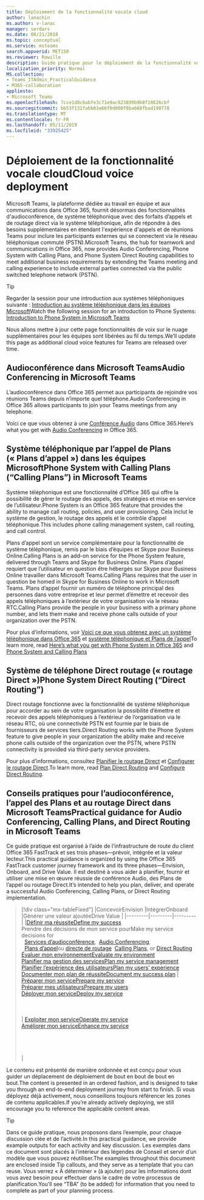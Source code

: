 ```yaml
---
title: Déploiement de la fonctionnalité vocale cloud
author: lanachin
ms.author: v-lanac
manager: serdars
ms.date: 08/21/2018
ms.topic: conceptual
ms.service: msteams
search.appverid: MET150
ms.reviewer: Rowille
description: Guide pratique pour le déploiement de la fonctionnalité vocale cloud dans Microsoft Teams.
localization_priority: Normal
MS.collection:
- Teams_ITAdmin_PracticalGuidance
- M365-collaboration
appliesto:
- Microsoft Teams
ms.openlocfilehash: 7cce1d8c6abfe3c71e9ac923899b9b8f18626cbf
ms.sourcegitcommit: bb53f131fabb03a66f0d000f8ba668fbad190778
ms.translationtype: MT
ms.contentlocale: fr-FR
ms.lasthandoff: 05/11/2019
ms.locfileid: "33925425"
---
```

# <a name="cloud-voice-deployment"></a><span data-ttu-id="82706-103">Déploiement de la fonctionnalité vocale cloud</span><span class="sxs-lookup"><span data-stu-id="82706-103">Cloud voice deployment</span></span>

<span data-ttu-id="82706-104">Microsoft Teams, la plateforme dédiée au travail en équipe et aux communications dans Office 365, fournit désormais des fonctionnalités d'audioconférence, de système téléphonique avec des forfaits d’appels et de routage direct via le système téléphonique, afin de répondre à des besoins supplémentaires en étendant l'expérience d'appels et de réunions Teams pour inclure les participants externes qui se connectent via le réseau téléphonique commuté (PSTN).</span><span class="sxs-lookup"><span data-stu-id="82706-104">Microsoft Teams, the hub for teamwork and communications in Office 365, now provides Audio Conferencing, Phone System with Calling Plans, and Phone System Direct Routing capabilities to meet additional business requirements by extending the Teams meeting and calling experience to include external parties connected via the public switched telephone network (PSTN).</span></span>


> [!Tip] 
> <span data-ttu-id="82706-105">Regarder la session pour une introduction aux systèmes téléphoniques suivante : [Introduction au système téléphonique dans les équipes Microsoft](https://aka.ms/teams-phone-system)</span><span class="sxs-lookup"><span data-stu-id="82706-105">Watch the following session for an introduction to Phone Systems: [Introduction to Phone System in Microsoft Teams](https://aka.ms/teams-phone-system)</span></span>
 
<span data-ttu-id="82706-106">Nous allons mettre à jour cette page fonctionnalités de voix sur le nuage supplémentaires pour les équipes sont libérées au fil du temps.</span><span class="sxs-lookup"><span data-stu-id="82706-106">We’ll update this page as additional cloud voice features for Teams are released over time.</span></span>



## <a name="audio-conferencing-in-microsoft-teams"></a><span data-ttu-id="82706-107">Audioconférence dans Microsoft Teams</span><span class="sxs-lookup"><span data-stu-id="82706-107">Audio Conferencing in Microsoft Teams</span></span>


<span data-ttu-id="82706-108">L’audioconférence dans Office 365 permet aux participants de rejoindre vos réunions Teams depuis n’importe quel téléphone.</span><span class="sxs-lookup"><span data-stu-id="82706-108">Audio Conferencing in Office 365 allows participants to join your Teams meetings from any telephone.</span></span>

<span data-ttu-id="82706-109">Voici ce que vous obtenez à une [Conférence Audio](https://docs.microsoft.com/SkypeForBusiness/audio-conferencing-in-office-365/audio-conferencing-in-office-365) dans Office 365.</span><span class="sxs-lookup"><span data-stu-id="82706-109">Here’s what you get with [Audio Conferencing](https://docs.microsoft.com/SkypeForBusiness/audio-conferencing-in-office-365/audio-conferencing-in-office-365) in Office 365.</span></span>


## <a name="phone-system-with-calling-plans-calling-plans-in-microsoft-teams"></a><span data-ttu-id="82706-110">Système téléphonique par l’appel de Plans (« Plans d’appel ») dans les équipes Microsoft</span><span class="sxs-lookup"><span data-stu-id="82706-110">Phone System with Calling Plans (“Calling Plans”) in Microsoft Teams</span></span>

<span data-ttu-id="82706-111">Système téléphonique est une fonctionnalité d’Office 365 qui offre la possibilité de gérer le routage des appels, des stratégies et mise en service de l’utilisateur.</span><span class="sxs-lookup"><span data-stu-id="82706-111">Phone System is an Office 365 feature that provides the ability to manage call routing, policies, and user provisioning.</span></span> <span data-ttu-id="82706-112">Cela inclut le système de gestion, le routage des appels et le contrôle d’appel téléphonique.</span><span class="sxs-lookup"><span data-stu-id="82706-112">This includes phone calling management system, call routing, and call control.</span></span>

<span data-ttu-id="82706-113">Plans d’appel sont un service complémentaire pour la fonctionnalité de système téléphonique, remis par le biais d’équipes et Skype pour Business Online.</span><span class="sxs-lookup"><span data-stu-id="82706-113">Calling Plans is an add-on service for the Phone System feature, delivered through Teams and Skype for Business Online.</span></span> <span data-ttu-id="82706-114">Plans d’appel requiert que l’utilisateur en question être hébergés sur Skype pour Business Online travailler dans Microsoft Teams.</span><span class="sxs-lookup"><span data-stu-id="82706-114">Calling Plans requires that the user in question be homed in Skype for Business Online to work in Microsoft Teams.</span></span> <span data-ttu-id="82706-115">Plans d’appel fournir un numéro de téléphone principal des personnes dans votre entreprise et leur permet d’émettre et recevoir des appels téléphoniques à l’extérieur de votre organisation via le réseau RTC.</span><span class="sxs-lookup"><span data-stu-id="82706-115">Calling Plans provide the people in your business with a primary phone number, and lets them make and receive phone calls outside of your organization over the PSTN.</span></span>

<span data-ttu-id="82706-116">Pour plus d’informations, voir [Voici ce que vous obtenez avec un système téléphonique dans Office 365](https://docs.microsoft.com/SkypeForBusiness/what-is-phone-system-in-office-365/here-s-what-you-get-with-phone-system) et [système téléphonique et Plans de l’appel](calling-plan-landing-page.md)</span><span class="sxs-lookup"><span data-stu-id="82706-116">To learn more, read [Here’s what you get with Phone System in Office 365](https://docs.microsoft.com/SkypeForBusiness/what-is-phone-system-in-office-365/here-s-what-you-get-with-phone-system) and [Phone System and Calling Plans](calling-plan-landing-page.md)</span></span>


## <a name="phone-system-direct-routing-direct-routing"></a><span data-ttu-id="82706-117">Système de téléphone Direct routage (« routage Direct »)</span><span class="sxs-lookup"><span data-stu-id="82706-117">Phone System Direct Routing (“Direct Routing”)</span></span>

<span data-ttu-id="82706-118">Direct routage fonctionne avec la fonctionnalité de système téléphonique pour accorder au sein de votre organisation la possibilité d’émettre et recevoir des appels téléphoniques à l’extérieur de l’organisation via le réseau RTC, où une connectivité PSTN est fournie par le biais de fournisseurs de services tiers.</span><span class="sxs-lookup"><span data-stu-id="82706-118">Direct Routing works with the Phone System feature to give people in your organization the ability make and receive phone calls outside of the organization over the PSTN, where PSTN connectivity is provided via third-party service providers.</span></span>

<span data-ttu-id="82706-119">Pour plus d’informations, consultez [Planifier le routage Direct](direct-routing-plan.md) et [Configurer le routage Direct](direct-routing-configure.md).</span><span class="sxs-lookup"><span data-stu-id="82706-119">To learn more, read [Plan Direct Routing](direct-routing-plan.md) and [Configure Direct Routing](direct-routing-configure.md).</span></span>

## <a name="practical-guidance-for-audio-conferencing-calling-plans-and-direct-routing-in-microsoft-teams"></a><span data-ttu-id="82706-120">Conseils pratiques pour l’audioconférence, l’appel des Plans et au routage Direct dans Microsoft Teams</span><span class="sxs-lookup"><span data-stu-id="82706-120">Practical guidance for Audio Conferencing, Calling Plans, and Direct Routing in Microsoft Teams</span></span>

<span data-ttu-id="82706-121">Ce guide pratique est organisé à l’aide de l’infrastructure de route du client Office 365 FastTrack et ses trois phases&mdash;prévoir, intégrée et la valeur lecteur.</span><span class="sxs-lookup"><span data-stu-id="82706-121">This practical guidance is organized by using the Office 365 FastTrack customer journey framework and its three phases&mdash;Envision, Onboard, and Drive Value.</span></span> <span data-ttu-id="82706-122">Il est destiné à vous aider à planifier, fournir et utiliser une mise en œuvre réussie de conférence Audio, des Plans de l’appel ou routage Direct.</span><span class="sxs-lookup"><span data-stu-id="82706-122">It’s intended to help you plan, deliver, and operate a successful Audio Conferencing, Calling Plans, or Direct Routing implementation.</span></span>

> [!div class="mx-tableFixed"]
> |<span data-ttu-id="82706-123">Concevoir</span><span class="sxs-lookup"><span data-stu-id="82706-123">Envision</span></span>  |<span data-ttu-id="82706-124">Intégrer</span><span class="sxs-lookup"><span data-stu-id="82706-124">Onboard</span></span>  |<span data-ttu-id="82706-125">Générer une valeur ajoutée</span><span class="sxs-lookup"><span data-stu-id="82706-125">Drive Value</span></span>  |
> |---------|---------|---------|
> |[<span data-ttu-id="82706-126">Définir ma réussite</span><span class="sxs-lookup"><span data-stu-id="82706-126">Define my success</span></span>](1-envision-define-my-success-cloud-voice.md) <br> <span data-ttu-id="82706-127">Prendre des décisions de mon service pour</span><span class="sxs-lookup"><span data-stu-id="82706-127">Make my service decisions for</span></span> <br><span data-ttu-id="82706-128">&nbsp;&nbsp;[Services d’audioconférence](2-envision-make-my-service-decisions-audio-conferencing.md),</span><span class="sxs-lookup"><span data-stu-id="82706-128">&nbsp;&nbsp;[Audio Conferencing](2-envision-make-my-service-decisions-audio-conferencing.md),</span></span><br><span data-ttu-id="82706-129">&nbsp;&nbsp;[Plans d’appel](2-envision-make-my-service-decisions-phone-system.md)ou [directe de routage](2-envision-make-my-service-decisions-direct-routing.md)</span><span class="sxs-lookup"><span data-stu-id="82706-129">&nbsp;&nbsp;[Calling Plans](2-envision-make-my-service-decisions-phone-system.md), or [Direct Routing](2-envision-make-my-service-decisions-direct-routing.md)</span></span> <br> [<span data-ttu-id="82706-130">Évaluer mon environnement</span><span class="sxs-lookup"><span data-stu-id="82706-130">Evaluate my environment</span></span>](3-envision-evaluate-my-environment.md) <br> [<span data-ttu-id="82706-131">Planifier ma gestion des services</span><span class="sxs-lookup"><span data-stu-id="82706-131">Plan my service management</span></span>](4-envision-plan-my-service-management.md) <br> [<span data-ttu-id="82706-132">Planifier l’expérience des utilisateurs</span><span class="sxs-lookup"><span data-stu-id="82706-132">Plan my users’ experience</span></span>](5-envision-plan-my-users-experience.md) <br> [<span data-ttu-id="82706-133">Documenter mon plan de réussite</span><span class="sxs-lookup"><span data-stu-id="82706-133">Document my success plan</span></span>](6-envision-document-my-success-plan.md)    | [<span data-ttu-id="82706-134">Préparer mon service</span><span class="sxs-lookup"><span data-stu-id="82706-134">Prepare my service</span></span>](1-onboard-prepare-my-service.md) <br> [<span data-ttu-id="82706-135">Préparer mes utilisateurs</span><span class="sxs-lookup"><span data-stu-id="82706-135">Prepare my users</span></span>](2-onboard-prepare-my-users.md) <br> [<span data-ttu-id="82706-136">Déployer mon service</span><span class="sxs-lookup"><span data-stu-id="82706-136">Deploy my service</span></span>](3-onboard-deploy-my-service.md)  <br> <br> <br> <br>     | [<span data-ttu-id="82706-137">Exploiter mon service</span><span class="sxs-lookup"><span data-stu-id="82706-137">Operate my service</span></span>](1-drive-value-operate-my-service.md) <br> [<span data-ttu-id="82706-138">Améliorer mon service</span><span class="sxs-lookup"><span data-stu-id="82706-138">Enhance my service</span></span>](2-drive-value-enhance-my-service.md) <br> <br> <br> <br> <br>      |

<span data-ttu-id="82706-139">Le contenu est présenté de manière ordonnée et est conçu pour vous guider un déplacement de déploiement de bout en bout de bout en bout.</span><span class="sxs-lookup"><span data-stu-id="82706-139">The content is presented in an ordered fashion, and is designed to take you through an end-to-end deployment journey from start to finish.</span></span> <span data-ttu-id="82706-140">Si vous déployez déjà activement, nous conseillons toujours référencer les zones de contenu applicables.</span><span class="sxs-lookup"><span data-stu-id="82706-140">If you’re already actively deploying, we still encourage you to reference the applicable content areas.</span></span>


> [!TIP]
> <span data-ttu-id="82706-141">Dans ce guide pratique, nous proposons dans l’exemple, pour chaque discussion clée et de l’activité.</span><span class="sxs-lookup"><span data-stu-id="82706-141">In this practical guidance, we provide example outputs for each activity and key discussion.</span></span> <span data-ttu-id="82706-142">Les exemples dans ce document sont placés à l’intérieur des légendes de Conseil et servir d’un modèle que vous pouvez réutiliser.</span><span class="sxs-lookup"><span data-stu-id="82706-142">The examples throughout this document are enclosed inside Tip callouts, and they serve as a template that you can reuse.</span></span> <span data-ttu-id="82706-143">Vous verrez « À déterminer » (à ajouter) pour les informations dont vous avez besoin pour effectuer dans le cadre de votre processus de planification.</span><span class="sxs-lookup"><span data-stu-id="82706-143">You’ll see “TBA” (to be added) for information that you need to complete as part of your planning process.</span></span>

